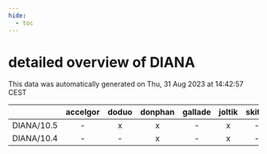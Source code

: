 ```yaml
---
hide:
  - toc
---
```


detailed overview of DIANA
==========================


This data was automatically generated on Thu, 31 Aug 2023 at 14:42:57 CEST  

| |accelgor|doduo|donphan|gallade|joltik|skitty|swalot|victini|
| :---: | :---: | :---: | :---: | :---: | :---: | :---: | :---: | :---: |
|DIANA/10.5|-|x|x|-|x|-|x|-|
|DIANA/10.4|-|-|x|-|x|-|-|-|
